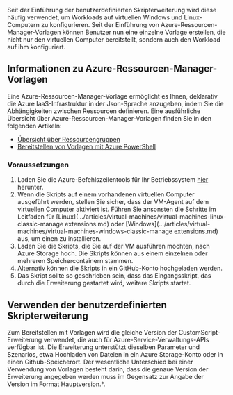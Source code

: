 

Seit der Einführung der benutzerdefinierten Skripterweiterung wird diese häufig verwendet, um Workloads auf virtuellen Windows und Linux-Computern zu konfigurieren. Seit der Einführung von Azure-Ressourcen-Manager-Vorlagen können Benutzer nun eine einzelne Vorlage erstellen, die nicht nur den virtuellen Computer bereitstellt, sondern auch den Workload auf ihm konfiguriert.

## Informationen zu Azure-Ressourcen-Manager-Vorlagen

Eine Azure-Ressourcen-Manager-Vorlage ermöglicht es Ihnen, deklarativ die Azure IaaS-Infrastruktur in der Json-Sprache anzugeben, indem Sie die Abhängigkeiten zwischen Ressourcen definieren. Eine ausführliche Übersicht über Azure-Ressourcen-Manager-Vorlagen finden Sie in den folgenden Artikeln:

- [Übersicht über Ressourcengruppen](../articles/resource-group-overview.md)
- [Bereitstellen von Vorlagen mit Azure PowerShell](../articles/virtual-machines/virtual-machines-windows-ps-manage.md)

### Voraussetzungen

1. Laden Sie die Azure-Befehlszeilentools für Ihr Betriebssystem [hier](https://azure.microsoft.com/downloads/) herunter.
2. Wenn die Skripts auf einem vorhandenen virtuellen Computer ausgeführt werden, stellen Sie sicher, dass der VM-Agent auf dem virtuellen Computer aktiviert ist. Führen Sie ansonsten die Schritte im Leitfaden für [Linux](.../articles/virtual-machines/virtual-machines-linux-classic-manage extensions.md) oder [Windows](.../articles/virtual-machines/virtual-machines-windows-classic-manage extensions.md) aus, um einen zu installieren.
3. Laden Sie die Skripts, die Sie auf der VM ausführen möchten, nach Azure Storage hoch. Die Skripts können aus einem einzelnen oder mehreren Speichercontainern stammen.
4. Alternativ können die Skripts in ein GitHub-Konto hochgeladen werden.
5. Das Skript sollte so geschrieben sein, dass das Eingangsskript, das durch die Erweiterung gestartet wird, weitere Skripts startet.

## Verwenden der benutzerdefinierten Skripterweiterung

Zum Bereitstellen mit Vorlagen wird die gleiche Version der CustomScript-Erweiterung verwendet, die auch für Azure-Service-Verwaltungs-APIs verfügbar ist. Die Erweiterung unterstützt dieselben Parameter und Szenarios, etwa Hochladen von Dateien in ein Azure Storage-Konto oder in einen Github-Speicherort. Der wesentliche Unterschied bei einer Verwendung von Vorlagen besteht darin, dass die genaue Version der Erweiterung angegeben werden muss im Gegensatz zur Angabe der Version im Format Hauptversion.*.

<!---HONumber=AcomDC_0420_2016-->